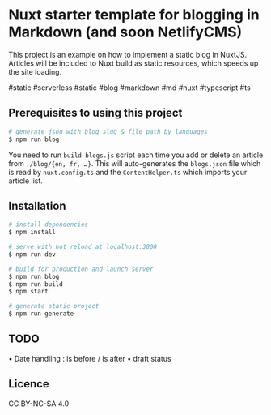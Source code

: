 # Nuxt starter template for blogging in Markdown (and soon NetlifyCMS)

This project is an example on how to implement a static blog in NuxtJS.
Articles will be included to Nuxt build as static resources, which speeds up the site loading.

#static #serverless #static #blog #markdown #md #nuxt #typescript #ts

## Prerequisites to using this project

```bash
# generate json with blog slug & file path by languages
$ npm run blog

```

You need to run `build-blogs.js` script each time you add or delete an article from `./blog/{en, fr, …}`.
This will auto-generates the `blogs.json` file which is read by `nuxt.config.ts` and the `ContentHelper.ts` which imports your article list.

## Installation

```bash
# install dependencies
$ npm install

# serve with hot reload at localhost:3000
$ npm run dev

# build for production and launch server
$ npm run blog
$ npm run build
$ npm start

# generate static project
$ npm run generate
```

## TODO

• Date handling : is before / is after
• draft status

## Licence

CC BY-NC-SA 4.0
